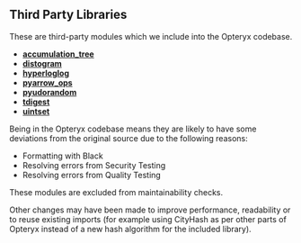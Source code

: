 ## Third Party Libraries

These are third-party modules which we include into the Opteryx codebase.

- [**accumulation_tree**](https://github.com/tkluck/accumulation_tree)
- [**distogram**](https://github.com/maki-nage/distogram)
- [**hyperloglog**](https://github.com/svpcom/hyperloglog)
- [**pyarrow_ops**](https://github.com/TomScheffers/pyarrow_ops)
- [**pyudorandom**](https://github.com/mewwts/pyudorandom)
- [**tdigest**](https://github.com/CamDavidsonPilon/tdigest)
- [**uintset**](https://github.com/standupdev/uintset/)

Being in the Opteryx codebase means they are likely to have some deviations from the
original source due to the following reasons:

- Formatting with Black
- Resolving errors from Security Testing
- Resolving errors from Quality Testing

These modules are excluded from maintainability checks.

Other changes may have been made to improve performance, readability or to reuse
existing imports (for example using CityHash as per other parts of Opteryx instead of
a new hash algorithm for the included library).
